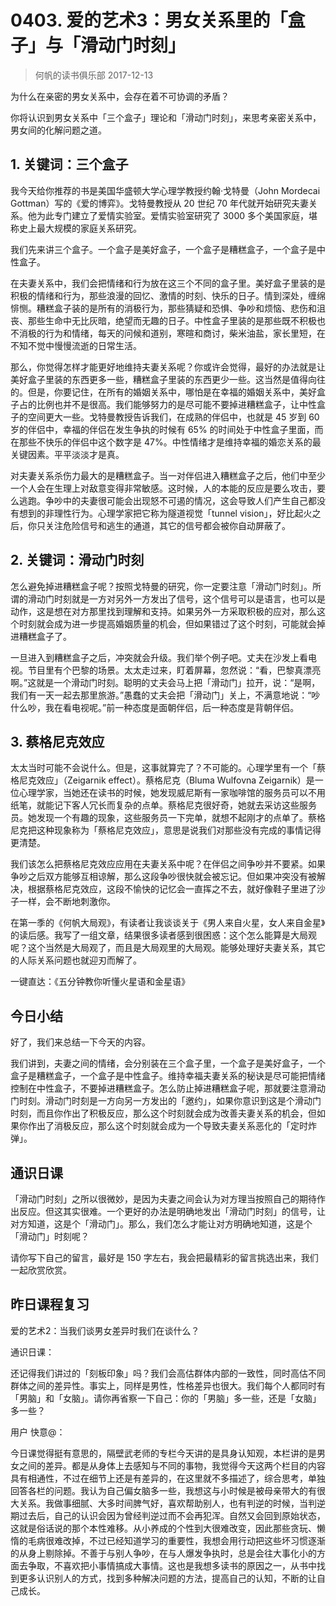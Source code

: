 # 0403. 爱的艺术3：男女关系里的「盒子」与「滑动门时刻」
> 何帆的读书俱乐部
2017-12-13

为什么在亲密的男女关系中，会存在着不可协调的矛盾？

你将认识到男女关系中「三个盒子」理论和「滑动门时刻」，来思考亲密关系中，男女间的化解问题之道。

## 1. 关键词：三个盒子
我今天给你推荐的书是美国华盛顿大学心理学教授约翰·戈特曼（John Mordecai Gottman）写的《爱的博弈》。戈特曼教授从 20 世纪 70 年代就开始研究夫妻关系。他为此专门建立了爱情实验室。爱情实验室研究了 3000 多个美国家庭，堪称史上最大规模的家庭关系研究。

我们先来讲三个盒子。一个盒子是美好盒子，一个盒子是糟糕盒子，一个盒子是中性盒子。

在夫妻关系中，我们会把情绪和行为放在这三个不同的盒子里。美好盒子里装的是积极的情绪和行为，那些浪漫的回忆、激情的时刻、快乐的日子。情到深处，缠绵悱恻。糟糕盒子装的是所有的消极行为，那些猜疑和恐惧、争吵和烦恼、悲伤和沮丧、那些生命中无比灰暗，绝望而无趣的日子。中性盒子里装的是那些既不积极也不消极的行为和情绪，每天的问候和道别，寒暄和商讨，柴米油盐，家长里短，在不知不觉中慢慢流逝的日常生活。

那么，你觉得怎样才能更好地维持夫妻关系呢？你或许会觉得，最好的办法就是让美好盒子里装的东西更多一些，糟糕盒子里装的东西更少一些。这当然是值得向往的。但是，你要记住，在所有的婚姻关系中，哪怕是在幸福的婚姻关系中，美好盒子占的比例也并不是很高。我们能够努力的是尽可能不要掉进糟糕盒子，让中性盒子的空间更大一些。戈特曼教授告诉我们，在成熟的伴侣中，也就是 45 岁到 60 岁的伴侣中，幸福的伴侣在发生争执的时候有 65% 的时间处于中性盒子里面，而在那些不快乐的伴侣中这个数字是 47%。中性情绪才是维持幸福的婚恋关系的最关键因素。平平淡淡才是真。

对夫妻关系杀伤力最大的是糟糕盒子。当一对伴侣进入糟糕盒子之后，他们中至少一个人会在生理上对敌意变得非常敏感。这时候，人的本能的反应是要么攻击，要么逃跑。争吵中的夫妻很可能会出现怒不可遏的情况，这会导致人们产生自己都没有想到的非理性行为。心理学家把它称为隧道视觉「tunnel vision」，好比起火之后，你只关注危险信号和逃生的通道，其它的信号都会被你自动屏蔽了。

## 2. 关键词：滑动门时刻
怎么避免掉进糟糕盒子呢？按照戈特曼的研究，你一定要注意「滑动门时刻」。所谓的滑动门时刻就是一方对另外一方发出了信号，这个信号可以是语言，也可以是动作，这是想在对方那里找到理解和支持。如果另外一方采取积极的应对，那么这个时刻就会成为进一步提高婚姻质量的机会，但如果错过了这个时刻，可能就会掉进糟糕盒子了。

一旦进入到糟糕盒子之后，冲突就会升级。我们举个例子吧。丈夫在沙发上看电视。节目里有个巴黎的场景。太太走过来，盯着屏幕，忽然说：“看，巴黎真漂亮啊。”这就是一个滑动门时刻。聪明的丈夫会马上把「滑动门」拉开，说：“是啊，我们有一天一起去那里旅游。”愚蠢的丈夫会把「滑动门」关上，不满意地说：“吵什么吵，我在看电视呢。”前一种态度是面朝伴侣，后一种态度是背朝伴侣。

## 3. 蔡格尼克效应
太太当时可能不会说什么。但是，这事就算完了？不可能的。心理学里有一个「蔡格尼克效应」（Zeigarnik effect）。蔡格尼克（Bluma Wulfovna Zeigarnik）是一位心理学家，当她还在读书的时候，她发现威尼斯有一家咖啡馆的服务员可以不用纸笔，就能记下客人冗长而复杂的点单。蔡格尼克很好奇，她就去采访这些服务员。她发现一个有趣的现象，这些服务员一下完单，就想不起刚才的点单了。蔡格尼克把这种现象称为「蔡格尼克效应」，意思是说我们对那些没有完成的事情记得更清楚。

我们该怎么把蔡格尼克效应应用在夫妻关系中呢？在伴侣之间争吵并不要紧。如果争吵之后双方能够互相谅解，那么这段争吵很快就会被忘记。但如果冲突没有被解决，根据蔡格尼克效应，这段不愉快的记忆会一直挥之不去，就好像鞋子里进了沙子一样，会不断地刺激你。

在第一季的《何帆大局观》，有读者让我谈谈关于《男人来自火星，女人来自金星》的读后感。我写了一组文章，结果很多读者感到很困惑：这个怎么能算是大局观呢？这个当然是大局观了，而且是大局观里的大局观。能够处理好夫妻关系，其它的人际关系问题也就迎刃而解了。

一键直达：《五分钟教你听懂火星语和金星语》

## 今日小结
好了，我们来总结一下今天的内容。

我们讲到，夫妻之间的情绪，会分别装在三个盒子里，一个盒子是美好盒子，一个盒子是糟糕盒子，一个盒子是中性盒子。维持幸福夫妻关系的秘诀是尽可能把情绪控制在中性盒子，不要掉进糟糕盒子。怎么防止掉进糟糕盒子呢，那就要注意滑动门时刻。滑动门时刻是一方向另一方发出的「邀约」，如果你意识到这是个滑动门时刻，而且你作出了积极反应，那么这个时刻就会成为改善夫妻关系的机会，但如果你作出了消极反应，那么这个时刻就会成为一个导致夫妻关系恶化的「定时炸弹」。

## 通识日课
「滑动门时刻」之所以很微妙，是因为夫妻之间会认为对方理当按照自己的期待作出反应。但这其实很难。一个更好的办法是明确地发出「滑动门时刻」的信号，让对方知道，这是个「滑动门」。那么，我们怎么才能让对方明确地知道，这是个「滑动门」时刻呢？

请你写下自己的留言，最好是 150 字左右，我会把最精彩的留言挑选出来，我们一起欣赏欣赏。

## 昨日课程复习
爱的艺术2：当我们谈男女差异时我们在谈什么？

通识日课：

还记得我们讲过的「刻板印象」吗？我们会高估群体内部的一致性，同时高估不同群体之间的差异性。事实上，同样是男性，性格差异也很大。我们每个人都同时有「男脑」和「女脑」。请你再省察一下自己：你的「男脑」多一些，还是「女脑」多一些？

用户 快意@：

今日课觉得挺有意思的，隔壁武老师的专栏今天讲的是具身认知观，本栏讲的是男女之间的差异。都是从身体上去感知与不同的事物，我觉得今天这两个栏目的内容具有相通性，不过在细节上还是有差异的，在这里就不多描述了，综合思考，单独回答各栏的问题。我认为自己偏女脑多一些，我想这与小时候是被母亲带大的有很大关系。我做事细腻、大多时间脾气好，喜欢帮助别人，也有判逆的时候，当判逆期过去后，自己的认识会因为曾经判逆过而不会再犯浑。自然又会回到原始状态，这就是俗话说的那个本性难移。从小养成的个性到大很难改变，因此那些贪玩、懒惰的毛病很难改掉，不过已经知道学习的重要性，我想会用行动把这些坏习惯逐渐的从身上剔除掉。不善于与别人争吵，在与人爆发争执时，总是会往大事化小的方面去争取，不喜欢把小事情搞成大事情。这也是我想多读书的原因之一，从书中找到更多认识别人的方式，找到多种解决问题的方法，提高自己的认知，不断的让自己成长。





